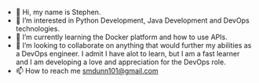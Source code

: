 - 👋 Hi, my name is Stephen.
- 👀 I’m interested in Python Development, Java Development and DevOps technologies.
- 🌱 I’m currently learning the Docker platform and how to use APIs. 
- 💞️ I’m looking to collaborate on anything that would further my abilities as a DevOps engineer. I admit I have alot to learn, but I am a fast learner and
      I am developing a love and appreciation for the DevOps role.
- 📫 How to reach me smdunn101@gmail.com

<!---
smdunn100/smdunn100 is a ✨ special ✨ repository because its `README.md` (this file) appears on your GitHub profile.
You can click the Preview link to take a look at your changes.
--->
